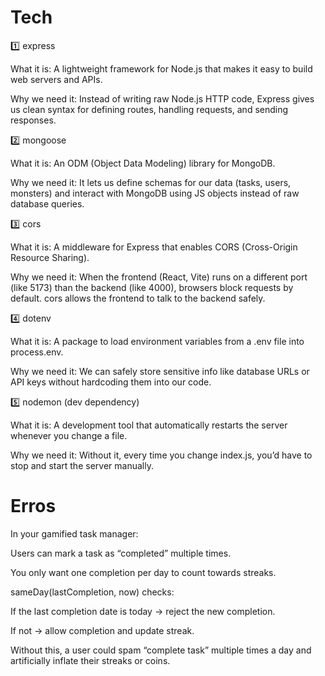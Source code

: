 




# Tech 

1️⃣ express

What it is: A lightweight framework for Node.js that makes it easy to build web servers and APIs.

Why we need it: Instead of writing raw Node.js HTTP code, Express gives us clean syntax for defining routes, handling requests, and sending responses.

2️⃣ mongoose

What it is: An ODM (Object Data Modeling) library for MongoDB.

Why we need it: It lets us define schemas for our data (tasks, users, monsters) and interact with MongoDB using JS objects instead of raw database queries.

3️⃣ cors

What it is: A middleware for Express that enables CORS (Cross-Origin Resource Sharing).

Why we need it: When the frontend (React, Vite) runs on a different port (like 5173) than the backend (like 4000), browsers block requests by default. cors allows the frontend to talk to the backend safely.

4️⃣ dotenv

What it is: A package to load environment variables from a .env file into process.env.

Why we need it: We can safely store sensitive info like database URLs or API keys without hardcoding them into our code.

5️⃣ nodemon (dev dependency)

What it is: A development tool that automatically restarts the server whenever you change a file.

Why we need it: Without it, every time you change index.js, you’d have to stop and start the server manually.

# Erros 

In your gamified task manager:

Users can mark a task as “completed” multiple times.

You only want one completion per day to count towards streaks.

sameDay(lastCompletion, now) checks:

If the last completion date is today → reject the new completion.

If not → allow completion and update streak.

Without this, a user could spam “complete task” multiple times a day and artificially inflate their streaks or coins.



